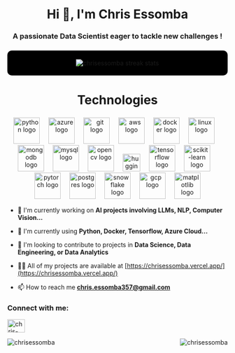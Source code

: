 <h1 align="center">Hi 👋, I'm Chris Essomba</h1>
<h3 align="center">A passionate Data Scientist eager to tackle new challenges !</h3>

###
<div align="center" style="background-color:#000000; padding: 20px; border-radius: 10px;">
  <img src="https://github-readme-streak-stats.herokuapp.com/?user=chrisessomba&theme=black-ice&hide_border=true&stroke=0000&background=000000" alt="chrisessomba streak stats" />
  <br />
</div>


<h1 align="center">Technologies</h1>

###

<div align="center">
  <img src="https://skillicons.dev/icons?i=python" height="60" alt="python logo"  />
  <img width="12" />
  <img src="https://skillicons.dev/icons?i=azure" height="60" alt="azure logo"  />
  <img width="12" />
  <img src="https://skillicons.dev/icons?i=git" height="60" alt="git logo"  />
  <img width="12" />
  <img src="https://skillicons.dev/icons?i=aws" height="60" alt="aws logo"  />
  <img width="12" />
  <img src="https://skillicons.dev/icons?i=docker" height="60" alt="docker logo"  />
  <img width="12" />
  <img src="https://skillicons.dev/icons?i=linux" height="60" alt="linux logo"  />
  <img width="12" />
  <img src="https://skillicons.dev/icons?i=mongodb" height="60" alt="mongodb logo"  />
  <img width="12" />
  <img src="https://skillicons.dev/icons?i=mysql" height="60" alt="mysql logo"  />
  <img width="12" />
  <img src="https://skillicons.dev/icons?i=opencv" height="60" alt="opencv logo"  />
  <img width="12" />
  <img src="https://huggingface.co/front/assets/huggingface_logo.svg" height="40" alt="huggingface logo" />
  <img width="12" />
  <img src="https://skillicons.dev/icons?i=tensorflow" height="60" alt="tensorflow logo"  />
  <img width="12" />
  <img src="https://skillicons.dev/icons?i=sklearn" height="60" alt="scikit-learn logo"  />
  <img width="12" />
  <img src="https://skillicons.dev/icons?i=pytorch" height="60" alt="pytorch logo"  />
  <img width="12" />
  <img src="https://skillicons.dev/icons?i=postgres" height="60" alt="postgres logo"  />
  <img width="12" />
  <img src="https://skillicons.dev/icons?i=snowflake" height="60" alt="snowflake logo"  />
  <img width="12" />
  <img src="https://skillicons.dev/icons?i=gcp" height="60" alt="gcp logo"  />
  <img width="12" />
  <img src="https://skillicons.dev/icons?i=matplotlib" height="60" alt="matplotlib logo"  />
</div>

- 🔭 I'm currently working on **AI projects involving LLMs, NLP, Computer Vision...**

- 👯 I'm currently using **Python, Docker, Tensorflow, Azure Cloud...**

- 🤝 I'm looking to contribute to projects in **Data Science, Data Engineering, or Data Analytics**

- 👨‍💻 All of my projects are available at [https://chrisessomba.vercel.app/](https://chrisessomba.vercel.app/)

- 📫 How to reach me **chris.essomba357@gmail.com**

<h3 align="left">Connect with me:</h3>
<p align="left">
<a href="https://linkedin.com/in/chris-essomba-360780242/" target="blank"><img align="center" src="https://raw.githubusercontent.com/rahuldkjain/github-profile-readme-generator/master/src/images/icons/Social/linked-in-alt.svg" alt="chris-essomba-360780242/" height="30" width="40" /></a>
</p>


<p><img align="left" src="https://github-readme-stats.vercel.app/api/top-langs?username=chrisessomba&show_icons=true&locale=en&layout=compact" alt="chrisessomba" /></p>

<p>&nbsp;<img align="right" src="https://github-readme-stats.vercel.app/api?username=chrisessomba&show_icons=true&locale=en" alt="chrisessomba" /></p>
